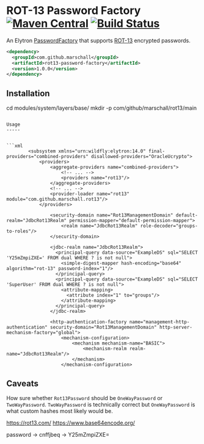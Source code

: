ROT-13 Password Factory [![Maven Central](https://maven-badges.herokuapp.com/maven-central/com.github.marschall/rot13-password-provider/badge.svg)](https://maven-badges.herokuapp.com/maven-central/com.github.marschall/rot13-password-provider) [![Build Status](https://travis-ci.org/marschall/rot13-password-provider.svg?branch=master)](https://travis-ci.org/marschall/rot13-password-provider)
=======================

An Elytron [PasswordFactory](https://docs.wildfly.org/20/WildFly_Elytron_Security.html#Passwords) that supports [ROT-13](https://en.wikipedia.org/wiki/ROT13) encrypted passwords.


```xml
<dependency>
  <groupId>com.github.marschall</groupId>
  <artifactId>rot13-password-factory</artifactId>
  <version>1.0.0</version>
</dependency>
```

Installation
------------
cd modules/system/layers/base/
mkdir -p com/github/marschall/rot13/main
            </http-authentication-factory>
```

Usage
-----


```xml
        <subsystem xmlns="urn:wildfly:elytron:14.0" final-providers="combined-providers" disallowed-providers="OracleUcrypto">
            <providers>
                <aggregate-providers name="combined-providers">
                    <!-- ... -->
                    <providers name="rot13"/>
                </aggregate-providers>
                <!-- ... -->
                <provider-loader name="rot13" module="com.github.marschall.rot13"/>
            </providers>

                <security-domain name="Rot13ManagementDomain" default-realm="JdbcRot13Realm" permission-mapper="default-permission-mapper">
                    <realm name="JdbcRot13Realm" role-decoder="groups-to-roles"/>
                </security-domain>

                <jdbc-realm name="JdbcRot13Realm">
                  <principal-query data-source="ExampleDS" sql="SELECT 'Y25mZmpiZXE=' FROM dual WHERE ? is not null">
                    <simple-digest-mapper hash-encoding="base64" algorithm="rot-13" password-index="1"/>
                  </principal-query>
                  <principal-query data-source="ExampleDS" sql="SELECT 'SuperUser' FROM dual WHERE ? is not null">
                    <attribute-mapping>
                      <attribute index="1" to="groups"/>
                    </attribute-mapping>
                  </principal-query>
                </jdbc-realm>

                <http-authentication-factory name="management-http-authentication" security-domain="Rot13ManagementDomain" http-server-mechanism-factory="global">
                    <mechanism-configuration>
                        <mechanism mechanism-name="BASIC">
                            <mechanism-realm realm-name="JdbcRot13Realm"/>
                        </mechanism>
                    </mechanism-configuration>
```


Caveats
-------

How sure whether `Rot13Password` should be `OneWayPassword` or `TwoWayPassword`. `TwoWayPassword` is technically correct but `OneWayPassword` is what custom hashes most likely would be.

https://rot13.com/
https://www.base64encode.org/

password -> cnffjbeq -> Y25mZmpiZXE=
